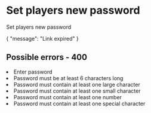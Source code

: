 # Set players new password

<highlight>Set players new password</highlight>

<include from="notes.md" element-id="urlVariable"/>

<api-endpoint openapi-path="./../../data.yaml" endpoint="/password-recovery/{$code}" method="PATCH">
	<response type="400">
		<sample src="error.json"/>
	</response>
	<response type="404">
		<sample lang="JSON">
			{
				"message": "Link expired"
			}
		</sample>
	</response>
</api-endpoint>

## Possible errors - 400
<deflist collapsible="true">
	<def title="Password errors">
		<list>
			<li>Enter password</li>
			<li>Password must be at least 6 characters long</li>
			<li>Password must contain at least one large character</li>
			<li>Password must contain at least one small character</li>
			<li>Password must contain at least one number</li>
			<li>Password must contain at least one special character</li>
		</list>
	</def>
</deflist>